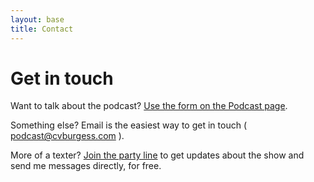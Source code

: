 ```yaml
---
layout: base
title: Contact
---
```


# Get in touch

Want to talk about the podcast? [Use the form on the Podcast page](/podcast).

Something else? Email is the easiest way to get in touch ( [podcast@cvburgess.com](mailto:podcast@cvburgess.com) ).

More of a texter? [Join the party line](https://my.community.com/charlesburgess) to get updates about the show and send me messages directly, for free.

